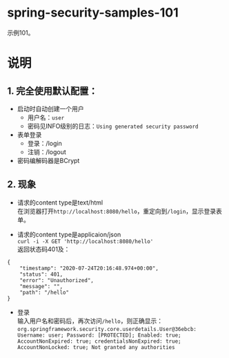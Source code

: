 # spring-security-samples-101
示例101。

# 说明
## 1. 完全使用默认配置：
  - 启动时自动创建一个用户
    - 用户名：`user`
    - 密码见INFO级别的日志：`Using generated security password`
  - 表单登录
    - 登录：/login
    - 注销：/logout
  - 密码编解码器是BCrypt


## 2. 现象
  - 请求的content type是text/html  
    在浏览器打开`http://localhost:8080/hello`，重定向到`/login`，显示登录表单。

  - 请求的content type是applicaion/json  
  `curl -i -X GET 'http://localhost:8080/hello'`  
  返回状态码401及：  
```
{
    "timestamp": "2020-07-24T20:16:48.974+00:00",
    "status": 401,
    "error": "Unauthorized",
    "message": "",
    "path": "/hello"
}
```

- 登录  
  输入用户名和密码后，再次访问`/hello`，则正确显示：  
``
org.springframework.security.core.userdetails.User@36ebcb: Username: user; Password: [PROTECTED]; Enabled: true; AccountNonExpired: true; credentialsNonExpired: true; AccountNonLocked: true; Not granted any authorities
``